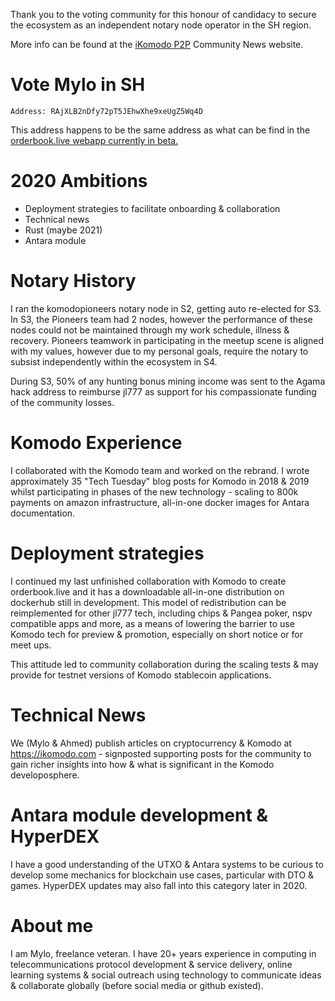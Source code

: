 Thank you to the voting community for this honour of candidacy to secure the ecosystem as an independent notary node operator in the SH region.

More info can be found at the [iKomodo P2P](https://ikomodo.com/notary-node-election-2020/) Community News website.

Vote Mylo in SH
===============
```
Address: RAjXLB2nDfy72pT5JEhwXhe9xeUgZ5Wq4D
```
This address happens to be the same address as what can be find in the [orderbook.live webapp currently in beta.](https://beta.orderbook.live/#/traderview/KMD/BTC)


2020 Ambitions
==============
* Deployment strategies to facilitate onboarding & collaboration
* Technical news
* Rust (maybe 2021)
* Antara module

Notary History
==============
I ran the komodopioneers notary node in S2, getting auto re-elected for S3. In S3, the Pioneers team had 2 nodes, however the performance of these nodes could not be maintained through my work schedule, illness & recovery. Pioneers teamwork in participating in the meetup scene is aligned with my values, however due to my personal goals, require the notary to subsist independently within the ecosystem in S4.

During S3, 50% of any hunting bonus mining income was sent to the Agama hack address to reimburse jl777 as support for his compassionate funding of the community losses.

Komodo Experience
=================
I collaborated with the Komodo team and worked on the rebrand. I wrote approximately 35 "Tech Tuesday" blog posts for Komodo in 2018 & 2019 whilst participating in phases of the new technology - scaling to 800k payments on amazon infrastructure, all-in-one docker images for Antara documentation.

Deployment strategies
=====================
I continued my last unfinished collaboration with Komodo to create orderbook.live and it has a downloadable all-in-one distribution on dockerhub still in development. This model of redistribution can be reimplemented for other jl777 tech, including chips & Pangea poker, nspv compatible apps and more, as a means of lowering the barrier to use Komodo tech for preview & promotion, especially on short notice or for meet ups.

This attitude led to community collaboration during the scaling tests & may provide for testnet versions of Komodo stablecoin applications.

Technical News
==============
We (Mylo & Ahmed) publish articles on cryptocurrency & Komodo at https://ikomodo.com - signposted supporting posts for the community to gain richer insights into how & what is significant in the Komodo developosphere.

Antara module development & HyperDEX
=====================================
I have a good understanding of the UTXO & Antara systems to be curious to develop some mechanics for blockchain use cases, particular with DTO & games. HyperDEX updates may also fall into this category later in 2020.

About me
==========
I am Mylo, freelance veteran. I have 20+ years experience in computing in telecommunications protocol development & service delivery, online learning systems & social outreach using technology to communicate ideas & collaborate globally (before social media or github existed).
